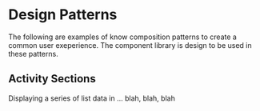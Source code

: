 Design Patterns
============================================================================================

The following are examples of know composition patterns to create a common user exeperience.  The component library is design to be used in these patterns.

## Activity Sections

Displaying a series of list data in ... blah, blah, blah

<code-example example="activity-section"></code-example>

